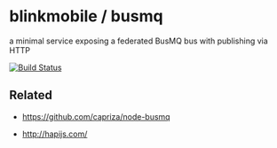 # blinkmobile / busmq

a minimal service exposing a federated BusMQ bus with publishing via HTTP

[![Build Status](https://travis-ci.org/blinkmobile/busmq.svg?branch=master)](https://travis-ci.org/blinkmobile/busmq)

## Related

- https://github.com/capriza/node-busmq

- http://hapijs.com/
